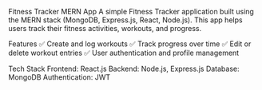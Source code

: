 Fitness Tracker MERN App
A simple Fitness Tracker application built using the MERN stack (MongoDB, Express.js, React, Node.js). This app helps users track their fitness activities, workouts, and progress.

Features
✅ Create and log workouts
✅ Track progress over time
✅ Edit or delete workout entries
✅ User authentication and profile management

Tech Stack
Frontend: React.js
Backend: Node.js, Express.js
Database: MongoDB
Authentication: JWT
